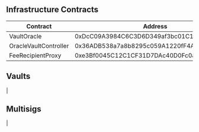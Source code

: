 ## Infrastructure Contracts
| Contract             | Address                                    | Owner                                      |
|----------------------|--------------------------------------------|--------------------------------------------|
| VaultOracle          | 0xDcC09A3984C6C3D6D349af3bc01C129d26609B42 | 0x36ADB538a7a8b8295c059A1220fF4A7f6064D5a7 |
| OracleVaultController| 0x36ADB538a7a8b8295c059A1220fF4A7f6064D5a7 | 0x2C3B135cd7dc6C673b358BEF214843DAb3464278 |
| FeeRecipientProxy    | 0xe3Bf0045C12C1CF31D7DAc40D0Fc0a49a410bBA2 | 0x2C3B135cd7dc6C673b358BEF214843DAb3464278 |

## Vaults
| 

## Multisigs
|